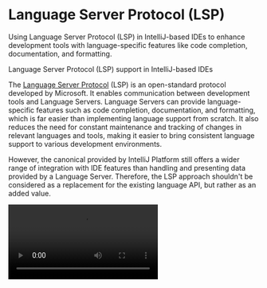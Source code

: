 <!-- Copyright 2000-2025 JetBrains s.r.o. and contributors. Use of this source code is governed by the Apache 2.0 license. -->

# Language Server Protocol (LSP)

<primary-label ref="2023.2"/>

<web-summary>
Using Language Server Protocol (LSP) in IntelliJ-based IDEs to enhance development tools with language-specific features like code completion, documentation, and formatting.
</web-summary>

<link-summary>Language Server Protocol (LSP) support in IntelliJ-based IDEs</link-summary>

The [Language Server Protocol](https://microsoft.github.io/language-server-protocol/) (LSP) is an open-standard protocol developed by Microsoft. It enables communication between development tools and Language Servers.
Language Servers can provide language-specific features such as code completion, documentation, and formatting, which is far easier than implementing language support from scratch.
It also reduces the need for constant maintenance and tracking of changes in relevant languages and tools, making it easier to bring consistent language support to various development environments.

However, the canonical [](custom_language_support.md) provided by IntelliJ Platform still offers a wider range of integration with IDE features than handling and presenting data provided by a Language Server.
Therefore, the LSP approach shouldn't be considered as a replacement for the existing language API, but rather as an added value.

<video src="https://www.youtube.com/watch?v=N4bkzOqxI4E"/>

_Gain insights into the Language Server Protocol (LSP) and its capabilities while exploring the implementation journey of the
[Contextive plugin](https://plugins.jetbrains.com/plugin/23928-contextive/),
designed to document and utilize domain terminology within codebases.
Chris Simon shares the challenges faced and offers practical tips for aspiring LSP developers._

## Supported IDEs

The integration with the Language Server Protocol is created as an extension to the commercial IntelliJ-based IDEs.
Therefore, plugins using Language Server integration are not available in JetBrains products like
[IntelliJ IDEA OSS](idea.md) and [Android Studio](android_studio.md) from Google.

The LSP API is publicly available as part of the IntelliJ Platform in the following IDEs:
IntelliJ IDEA, WebStorm, PhpStorm, PyCharm, DataSpell, RubyMine, CLion, DataGrip, GoLand, Rider, and RustRover.

Since 2025.1, it is also supported in unified [PyCharm without Pro subscription](https://blog.jetbrains.com/pycharm/2025/04/unified-pycharm/).

## LSP Plugin Setup

The plugin must target [](idea_ultimate.md) version `2023.2` or later.

### Gradle Build Script

<tabs>
<tab title="IntelliJ Platform Gradle Plugin (2.x)">

Relevant <path>build.gradle.kts</path> configuration:

```kotlin
plugins {
  id("org.jetbrains.intellij.platform") version "%intellij-platform-gradle-plugin-version%"
}

repositories {
  mavenCentral()

  intellijPlatform {
    defaultRepositories()
  }
}

dependencies {
  intellijPlatform {
    intellijIdeaUltimate("%ijPlatform%")
  }
}
```

</tab>

<tab title="Gradle IntelliJ Plugin (1.x)">

Upgrade the Gradle IntelliJ Plugin to the latest version.
It will attach the LSP API sources and code documentation to the project.

Relevant <path>build.gradle.kts</path> configuration:

```kotlin
plugins {
  // ...
  id("org.jetbrains.intellij") version "%gradle-intellij-plugin-version%"
}

intellij {
  version = "%ijPlatform%"
  type = "IU"
}
```

For projects based on the [](plugin_github_template.md), update the Gradle IntelliJ Plugin to the latest version,
and amend the values in <path>gradle.properties</path> accordingly.

</tab>
</tabs>

### plugin.xml

<tabs>

<tab title="2025.2.1+">

The <path>plugin.xml</path> configuration file must specify the dependency on the LSP module:

```xml

<idea-plugin>
  <!-- ... -->
  <depends>com.intellij.modules.lsp</depends>
</idea-plugin>
```

</tab>

<tab title="Pre-2025.2.1">

The <path>plugin.xml</path> configuration file must specify the dependency on the IntelliJ Platform _Ultimate_ module:

```xml

<idea-plugin>
  <!-- ... -->
  <depends>com.intellij.modules.ultimate</depends>
</idea-plugin>
```

</tab>

</tabs>

### IDE Setup

Since 2024.2, LSP API sources are provided with the `IntelliJ IDEA Ultimate sources` artifact.
See [](tools_intellij_platform_gradle_plugin.md#attaching-sources-in-the-ide) on how to enable downloading sources.
Then, use <ui-path>Navigate | Class...</ui-path> to open the `LspServerManager` class.
In the opened editor, invoke <control>Download IntelliJ Platform sources</control> to download and attach sources.

#### Earlier IDE Versions

The LSP API sources are bundled in the IntelliJ IDEA Ultimate distribution and can be found within the <path>\$IDEA_INSTALLATION\$/lib/src/src_lsp-openapi.zip</path> archive.

> Due to technical limitations in IDEs before 2024.1, it is necessary to manually attach sources to the IntelliJ IDEA Ultimate dependency.
> To do so, when reviewing the compiled class which belongs to the LSP API, run the _Choose Sources..._ action, and point to the
> <path>\$IDEA_INSTALLATION\$/lib/src/src_lsp-openapi.zip</path> file.
>
{style="note" title="Attaching Sources in IDE before 2024.1"}

## Supported Features

The LSP support provided by the IntelliJ Platform covers the following features for these releases:

### 2025.1

- Document Link ([`textDocument/documentLink`](https://microsoft.github.io/language-server-protocol/specification/#textDocument_documentLink))

### 2024.3

- Color Preview ([`textDocument/documentColor`](https://microsoft.github.io/language-server-protocol/specification#textDocument_documentColor))
- Document Save Notification ([`textDocument/didSave`](https://microsoft.github.io/language-server-protocol/specification/#textDocument_didSave)) [2024.3.1]
- Go To Type Declaration ([`textDocument/typeDefinition`](https://microsoft.github.io/language-server-protocol/specification/#textDocument_typeDefinition)) [2024.3.1]

### 2024.2

- Find Usages ([`textDocument/references`](https://microsoft.github.io/language-server-protocol/specification#textDocument_references))
- Completion Item Resolve Request ([`completionItem/resolve`](https://microsoft.github.io/language-server-protocol/specification/#completionItem_resolve))
- Code Action Resolve Request ([`codeAction/resolve`](https://microsoft.github.io/language-server-protocol/specification/#codeAction_resolve))
- Semantic Highlighting ([`textDocument/semanticTokens/full`](https://microsoft.github.io/language-server-protocol/specification/#semanticTokens_fullRequest)) [2024.2.2]

### 2024.1

- Communication channel: Socket
- Execute a command ([`workspace/executeCommand`](https://microsoft.github.io/language-server-protocol/specification/#workspace_executeCommand))
- Apply a WorkspaceEdit ([`workspace/applyEdit`](https://microsoft.github.io/language-server-protocol/specification/#workspace_applyEdit))
- Show Document Request ([`window/showDocument`](https://microsoft.github.io/language-server-protocol/specification/#window_showDocument))

### 2023.3

- Intention actions ([`textDocument/codeAction`](https://microsoft.github.io/language-server-protocol/specification/#textDocument_codeAction))
- Code formatting ([`textDocument/formatting`](https://microsoft.github.io/language-server-protocol/specification/#textDocument_formatting))
- Request cancellation ([`$/cancelRequest`](https://microsoft.github.io/language-server-protocol/specification/#cancelRequest))
- Quick documentation ([`textDocument/hover`](https://microsoft.github.io/language-server-protocol/specification#textDocument_hover)) [2023.3.2]
- Client-side file watcher ([`workspace/didChangeWatchedFiles`](https://microsoft.github.io/language-server-protocol/specification#workspace_didChangeWatchedFiles)) [2023.3.2]

### 2023.2

- Communication channel: StdIO
- Errors and warnings highlighting ([`textDocument/publishDiagnostics`](https://microsoft.github.io/language-server-protocol/specification/#textDocument_publishDiagnostics))
- Quick-fixes for errors and warnings ([`textDocument/codeAction`](https://microsoft.github.io/language-server-protocol/specification/#textDocument_codeAction))
- Code completion ([`textDocument/completion`](https://microsoft.github.io/language-server-protocol/specification/#textDocument_completion))
- Go to Declaration ([`textDocument/definition`](https://microsoft.github.io/language-server-protocol/specification/#textDocument_definition))

## Basic Implementation

As a reference, check out the [Prisma ORM](https://plugins.jetbrains.com/plugin/20686-prisma-orm) open-source plugin implementation: [Prisma ORM LSP](%gh-ij-plugins%/prisma/src/org/intellij/prisma/ide/lsp)

<procedure title="Minimal LSP Plugin Setup">

1. Implement `LspServerSupportProvider` and within the `LspServerSupportProvider.fileOpened()` method, spin up the relevant LSP server descriptor, which can decide if the given file is supported by using the `LspServerDescriptor.isSupportedFile()` check method.
2. [Register](plugin_extensions.md#declaring-extensions) it in <include from="snippets.topic" element-id="ep"><var name="ep" value="com.intellij.platform.lsp.serverSupportProvider"/></include>.
3. Tell how to start the server by implementing `LspServerDescriptor.createCommandLine()`.

```kotlin
import com.intellij.platform.lsp.api.LspServerSupportProvider
import com.intellij.platform.lsp.api.ProjectWideLspServerDescriptor

internal class FooLspServerSupportProvider : LspServerSupportProvider {
  override fun fileOpened(project: Project, file: VirtualFile, serverStarter: LspServerStarter) {
    if (file.extension == "foo") {
      serverStarter.ensureServerStarted(FooLspServerDescriptor(project))
    }
  }
}

private class FooLspServerDescriptor(project: Project) : ProjectWideLspServerDescriptor(project, "Foo") {
  override fun isSupportedFile(file: VirtualFile) = file.extension == "foo"
  override fun createCommandLine() = GeneralCommandLine("foo", "--stdio")
}
```

</procedure>

### Status Bar Integration

<primary-label ref="2024.1"/>

A dedicated <control>Language Services</control> status bar widget is available to monitor the status of all LSP servers.
Override `LspServerSupportProvider.createLspServerWidgetItem()` to provide a custom icon and link to [Settings](settings.md) page (if available).

```kotlin
override fun createLspServerWidgetItem(
  lspServer: LspServer,
  currentFile: VirtualFile?
) =
  LspServerWidgetItem(
    lspServer, currentFile,
    FooIcons.PluginIcon, FooConfigurable::class.java
  )
```

If there are configuration problems preventing from starting an LSP server, the plugin can provide a widget item
with an error and give the user a hint how to fix the problem.

## Language Server Integration

Language Server is a separate process that analyzes source code and provides language-specific features to development tools.
When creating a plugin that uses LSP within the IDE, there are two possibilities for providing a Language Server to end-users:

- Bundle a [Language Server implementation](https://microsoft.github.io/language-server-protocol/implementors/servers/) binary as a resource delivered with a plugin.
- Provide a possibility for users to define the location of the Language Server binary in their environment.

The Prisma ORM plugin presents the first approach, which distributes the <path>prisma-language-server.js</path> script and uses a local Node.js interpreter to run it.

For more complex cases, the plugin may request to provide a detailed configuration with a dedicated [Settings](settings_guide.md) implementation.

## Customization

> To access LSP API source code and documentation see [](#ide-setup).
>
{style="note"}

<tabs>

<tab title="2025.2+">

To fine-tune or disable the implementation of LSP-based features, plugins may return a customized `LspCustomization` object from the `LspServerDescriptor.lspCustomization` property.
Available customization options are described by `LspCustomization`'s properties.

For example, see [`PrismaLspServerDescriptor`](%gh-ij-plugins%/prisma/src/org/intellij/prisma/ide/lsp/PrismaLspServerDescriptor.kt).

The new API is backward-compatible.
Plugin LSP customizations implemented via deprecated `LspServerDescriptor`'s properties will work in 2025.2.
New LSP features will be customizable only via the new API.

</tab>

<tab title="Pre-2025.2">

To fine-tune or disable the implementation of LSP-based features, plugins may override the corresponding properties of the `LspServerDescriptor` class (see their documentation for details).

</tab>

</tabs>

> Note that LSP support is in active development and some customization options are available only in newer versions.
>
{style="warning"}

To handle custom (undocumented) requests and notifications from the LSP server, override the `LspServerDescriptor.createLsp4jClient()` function and the `Lsp4jClient` class according to their documentation.

To send custom (undocumented) requests and notifications to the LSP server, override `LspServerDescriptor.lsp4jServerClass` property and implement the `LspClientNotification` and/or `LspRequest` classes.
The documentation in the source code includes implementation examples.

## Troubleshooting

All the IDE and LSP server communication logs are passed to the IDE log file.

To include them, add the following entry to the <control>Help | Diagnostic Tools | Debug Log Settings…</control> configuration dialog:

```
#com.intellij.platform.lsp
```

For more information, see the [](ide_infrastructure.md#logging) section.

## Integration Overview

Integrating the Language Server Protocol (LSP) into a plugin for IntelliJ-based IDEs involves a trade-off between simple and fast language support and a complex custom language support plugin with IDE capabilities.

When considering the LSP-based approach, it is important to assess the following criteria for providing a Language Server to end users:

- OS dependency of the Language Server.
- Availability of the latest version online.
- Compatibility with breaking changes between versions.
- Feasibility of requesting the user to provide the Language Server binary path.

## Sample Plugins

The following open-source plugins make use of LSP:

- [Prisma ORM](%gh-ij-plugins%/prisma/src/org/intellij/prisma/ide/lsp)

Explore third-party plugins using LSP on [IntelliJ Platform Explorer](https://jb.gg/ipe?extensions=com.intellij.platform.lsp.serverSupportProvider).

<include from="snippets.topic" element-id="missingContent"/>
